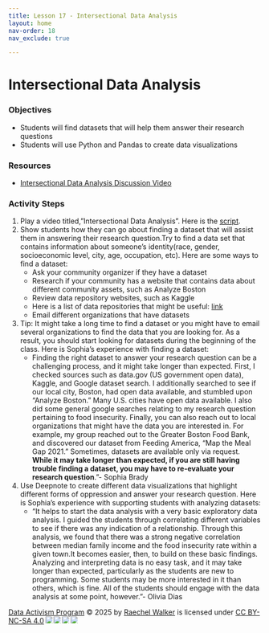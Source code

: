 ```yaml
---
title: Lesson 17 - Intersectional Data Analysis
layout: home
nav-order: 18
nav_exclude: true

---
```


# Intersectional Data Analysis

### Objectives
- Students will find datasets that will help them answer their research questions
- Students will use Python and Pandas to create data visualizations


### Resources
- <a href = "https://drive.google.com/file/d/1gxxnJsxE_h-uUwk6ZfZ8vpG3EY9SgfXn/view?usp=drive_link">Intersectional Data Analysis Discussion Video</a>

### Activity Steps
1. Play a video titled,”Intersectional Data Analysis”. Here is the <a href = "https://docs.google.com/document/d/1Qo6LUKYzJlyJSWy5-FgXiHcx758jxvDduLitaE6O7_U/edit?usp=sharing">script</a>.
2. Show students how they can go about finding a dataset that will assist them in answering their research question.Try to find a data set that contains information about someone’s identity(race, gender, socioeconomic level, city, age, occupation, etc). Here are some ways to find a dataset:
    - Ask your community organizer if they have a dataset
    - Research if your community has a website that contains data about different community assets, such as Analyze Boston
    - Review data repository websites, such as Kaggle
    - Here is a list of data repositories that might be useful: <a href = "https://docs.google.com/document/d/1ReaWUDXJNWES6L2TouxovPp0R1J-X3qxXI3JZQUWc-M/edit?tab=t.0">link</a>
    - Email different organizations that have datasets
3. Tip: It might take a long time to find a dataset or you might have to email several organizations to find the data that you are looking for. As a result, you should start looking for datasets during the beginning of the class. Here is Sophia’s experience with finding a dataset:
    - Finding the right dataset to answer your research question can be a challenging process, and it might take longer than expected. First, I checked sources such as data.gov (US government open data), Kaggle, and Google dataset search. I additionally searched to see if our local city, Boston, had open data available, and stumbled upon “Analyze Boston.” Many U.S. cities have open data available. I also did some general google searches relating to my research question pertaining to food insecurity. Finally, you can also reach out to local organizations that might have the data you are interested in. For example, my group reached out to the Greater Boston Food Bank, and discovered our dataset from Feeding America, “Map the Meal Gap 2021.” Sometimes, datasets are available only via request. **While it may take longer than expected, if you are still having trouble finding a dataset, you may have to re-evaluate your research question**.”- Sophia Brady
4. Use Deepnote to create different data visualizations that highlight different forms of oppression and answer your research question. Here is Sophia’s experience with supporting students with analyzing datasets: 
    - “It helps to start the data analysis with a very basic exploratory data analysis. I guided the students through correlating different variables to see if there was any indication of a relationship. Through this analysis, we found that there was a strong negative correlation between median family income and the food insecurity rate within a given town.It becomes easier, then, to build on these basic findings. Analyzing and interpreting data is no easy task, and it may take longer than expected, particularly as the students are new to programming. Some students may be more interested in it than others, which is fine. All of the students should engage with the data analysis at some point, however.”- Olivia Dias





<a href="https://creativecommons.org">Data Activism Program</a> © 2025 by <a href="https://creativecommons.org">Raechel Walker</a> is licensed under <a href="https://creativecommons.org/licenses/by-nc-sa/4.0/">CC BY-NC-SA 4.0</a><img src="https://mirrors.creativecommons.org/presskit/icons/cc.svg" style="max-width: 1em;max-height:1em;margin-left: .2em;"><img src="https://mirrors.creativecommons.org/presskit/icons/by.svg" style="max-width: 1em;max-height:1em;margin-left: .2em;"><img src="https://mirrors.creativecommons.org/presskit/icons/nc.svg" style="max-width: 1em;max-height:1em;margin-left: .2em;"><img src="https://mirrors.creativecommons.org/presskit/icons/sa.svg" style="max-width: 1em;max-height:1em;margin-left: .2em;">